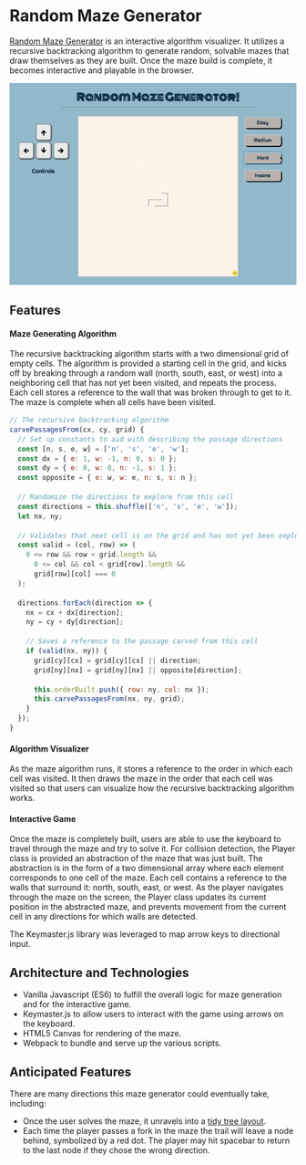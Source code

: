 # Random Maze Generator

[Random Maze Generator](https://djfletcher.github.io/MazeGenerator/) is an interactive algorithm visualizer. It utilizes a recursive backtracking algorithm to generate random, solvable mazes that draw themselves as they are built. Once the maze build is complete, it becomes interactive and playable in the browser.

![Maze](./images/maze.gif)

## Features

#### Maze Generating Algorithm

The recursive backtracking algorithm starts with a two dimensional grid of empty cells. The algorithm is provided a starting cell in the grid, and kicks off by breaking through a random wall (north, south, east, or west) into a neighboring cell that has not yet been visited, and repeats the process. Each cell stores a reference to the wall that was broken through to get to it. The maze is complete when all cells have been visited.

````javascript
// The recursive backtracking algorithm
carvePassagesFrom(cx, cy, grid) {
  // Set up constants to aid with describing the passage directions
  const [n, s, e, w] = ['n', 's', 'e', 'w'];
  const dx = { e: 1, w: -1, n: 0, s: 0 };
  const dy = { e: 0, w: 0, n: -1, s: 1 };
  const opposite = { e: w, w: e, n: s, s: n };

  // Randomize the directions to explore from this cell
  const directions = this.shuffle(['n', 's', 'e', 'w']);
  let nx, ny;

  // Validates that next cell is on the grid and has not yet been explored
  const valid = (col, row) => (
    0 <= row && row < grid.length &&
      0 <= col && col < grid[row].length &&
      grid[row][col] === 0
  );

  directions.forEach(direction => {
    nx = cx + dx[direction];
    ny = cy + dy[direction];

    // Saves a reference to the passage carved from this cell
    if (valid(nx, ny)) {
      grid[cy][cx] = grid[cy][cx] || direction;
      grid[ny][nx] = grid[ny][nx] || opposite[direction];

      this.orderBuilt.push({ row: ny, col: nx });
      this.carvePassagesFrom(nx, ny, grid);
    }
  });
}
````

#### Algorithm Visualizer

As the maze algorithm runs, it stores a reference to the order in which each cell was visited. It then draws the maze in the order that each cell was visited so that users can visualize how the recursive backtracking algorithm works.


#### Interactive Game

Once the maze is completely built, users are able to use the keyboard to travel through the maze and try to solve it. For collision detection, the Player class is provided an abstraction of the maze that was just built. The abstraction is in the form of a two dimensional array where each element corresponds to one cell of the maze. Each cell contains a reference to the walls that surround it: north, south, east, or west. As the player navigates through the maze on the screen, the Player class updates its current position in the abstracted maze, and prevents movement from the current cell in any directions for which walls are detected.

The Keymaster.js library was leveraged to map arrow keys to directional input.

## Architecture and Technologies

+ Vanilla Javascript (ES6) to fulfill the overall logic for maze generation and for the interactive game.
+ Keymaster.js to allow users to interact with the game using arrows on the keyboard.
+ HTML5 Canvas for rendering of the maze.
+ Webpack to bundle and serve up the various scripts.

## Anticipated Features

There are many directions this maze generator could eventually take, including:

+ Once the user solves the maze, it unravels into a <a href="https://bl.ocks.org/mbostock/061b3929ba0f3964d335" target="_blank">tidy tree layout</a>.
+ Each time the player passes a fork in the maze the trail will leave a node behind, symbolized by a red dot. The player may hit spacebar to return to the last node if they chose the wrong direction.
